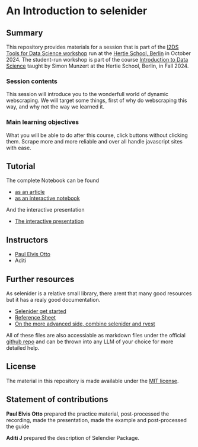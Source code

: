 # An Introduction to selenider

## Summary

This repository provides materials for a session that is part of the [I2DS Tools for Data Science workshop](https://github.com/intro-to-data-science-24-workshop) run at the [Hertie School, Berlin](https://www.hertie-school.org/en/) in October 2024. The student-run workshop is part of the course [Introduction to Data Science](https://github.com/intro-to-data-science-24) taught by Simon Munzert at the Hertie School, Berlin, in Fall 2024.

### Session contents

This session will introduce you to the wonderfull world of dynamic webscraping. We will target some things, first of why do webscraping this way, and why not the way we learned it.

### Main learning objectives

What you will be able to do after this course, click buttons without clicking them. Scrape more and more reliable and over all handle javascript sites with ease.


## Tutorial

The complete Notebook can be found

- [as an article](https://html-preview.github.io/?url=https://github.com/intro-to-data-science-24-workshop/03-otto/blob/main/newnotebook/_manuscript/index.html)
- [as an interactive notebook](https://html-preview.github.io/?url=https://raw.githubusercontent.com/intro-to-data-science-24-workshop/03-otto/main/newnotebook/_manuscript/index-preview.html)


And the interactive presentation

- [The interactive presentation](https://html-preview.github.io/?url=https://github.com/intro-to-data-science-24-workshop/03-otto/blob/main/presentation.html#/1/2)

## Instructors

- [Paul Elvis Otto](https://paul-elvis.tech)
- Aditi 

## Further resources
As selenider is a relative small library, there arent that many good resources but it has a realy good documentation.
 
- [Selenider get started](https://ashbythorpe.github.io/selenider/articles/selenider.html) 
- [Reference Sheet](https://ashbythorpe.github.io/selenider/reference/index.html)
- [On the more advanced side, combine selenider and rvest](https://ashbythorpe.github.io/selenider/articles/with-rvest.html)

All of these files are also accessiable as markdown files under the official [github repo](https://github.com/ashbythorpe/selenider/) and can be thrown into any LLM of your choice for more detailed help.



## License

The material in this repository is made available under the [MIT license](http://opensource.org/licenses/mit-license.php). 

## Statement of contributions

**Paul Elvis Otto** prepared the practice material, post-processed the recording, made the presentation, made the example and post-processed the guide

**Aditi J** prepared the description of Selendier Package.


